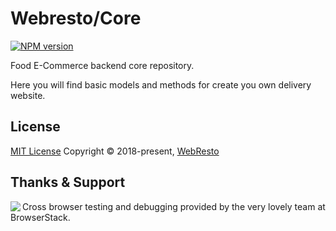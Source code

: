 # Webresto/Core 
<span class="badge-npmversion"><a href="https://npmjs.org/package/@webresto/core" title="View this project on NPM"><img src="https://img.shields.io/npm/v/@webresto/core.svg" alt="NPM version" /></a></span>

Food E-Commerce backend core repository.


Here you will find basic models and methods for create you own delivery website.

## License

[MIT License](https://opensource.org/licenses/MIT)  Copyright © 2018-present, [WebResto](https://webresto.org)

## Thanks & Support

<span>
<a href="https://browserstack.com/"><img src="https://i.imgur.com/Rib9y9E.png" align="left" /></a>
<p>Cross browser testing and debugging provided by the very lovely team at BrowserStack.</p>
</span>


